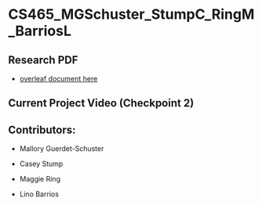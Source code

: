 # CS465_MGSchuster_StumpC_RingM_BarriosL

  ## Research PDF
  * [overleaf document here](https://www.overleaf.com/read/msxcfwxjstyy#edbfe8)
 
  ## Current Project Video (Checkpoint 2)


  ## Contributors:

* Mallory Guerdet-Schuster

* Casey Stump

* Maggie Ring

* Lino Barrios
